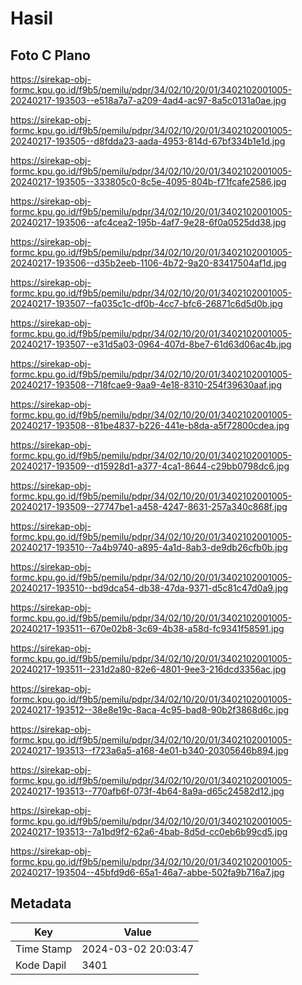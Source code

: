 # Hasil

## Foto C Plano

https://sirekap-obj-formc.kpu.go.id/f9b5/pemilu/pdpr/34/02/10/20/01/3402102001005-20240217-193503--e518a7a7-a209-4ad4-ac97-8a5c0131a0ae.jpg

https://sirekap-obj-formc.kpu.go.id/f9b5/pemilu/pdpr/34/02/10/20/01/3402102001005-20240217-193505--d8fdda23-aada-4953-814d-67bf334b1e1d.jpg

https://sirekap-obj-formc.kpu.go.id/f9b5/pemilu/pdpr/34/02/10/20/01/3402102001005-20240217-193505--333805c0-8c5e-4095-804b-f71fcafe2586.jpg

https://sirekap-obj-formc.kpu.go.id/f9b5/pemilu/pdpr/34/02/10/20/01/3402102001005-20240217-193506--afc4cea2-195b-4af7-9e28-6f0a0525dd38.jpg

https://sirekap-obj-formc.kpu.go.id/f9b5/pemilu/pdpr/34/02/10/20/01/3402102001005-20240217-193506--d35b2eeb-1106-4b72-9a20-83417504af1d.jpg

https://sirekap-obj-formc.kpu.go.id/f9b5/pemilu/pdpr/34/02/10/20/01/3402102001005-20240217-193507--fa035c1c-df0b-4cc7-bfc6-26871c6d5d0b.jpg

https://sirekap-obj-formc.kpu.go.id/f9b5/pemilu/pdpr/34/02/10/20/01/3402102001005-20240217-193507--e31d5a03-0964-407d-8be7-61d63d06ac4b.jpg

https://sirekap-obj-formc.kpu.go.id/f9b5/pemilu/pdpr/34/02/10/20/01/3402102001005-20240217-193508--718fcae9-9aa9-4e18-8310-254f39630aaf.jpg

https://sirekap-obj-formc.kpu.go.id/f9b5/pemilu/pdpr/34/02/10/20/01/3402102001005-20240217-193508--81be4837-b226-441e-b8da-a5f72800cdea.jpg

https://sirekap-obj-formc.kpu.go.id/f9b5/pemilu/pdpr/34/02/10/20/01/3402102001005-20240217-193509--d15928d1-a377-4ca1-8644-c29bb0798dc6.jpg

https://sirekap-obj-formc.kpu.go.id/f9b5/pemilu/pdpr/34/02/10/20/01/3402102001005-20240217-193509--27747be1-a458-4247-8631-257a340c868f.jpg

https://sirekap-obj-formc.kpu.go.id/f9b5/pemilu/pdpr/34/02/10/20/01/3402102001005-20240217-193510--7a4b9740-a895-4a1d-8ab3-de9db26cfb0b.jpg

https://sirekap-obj-formc.kpu.go.id/f9b5/pemilu/pdpr/34/02/10/20/01/3402102001005-20240217-193510--bd9dca54-db38-47da-9371-d5c81c47d0a9.jpg

https://sirekap-obj-formc.kpu.go.id/f9b5/pemilu/pdpr/34/02/10/20/01/3402102001005-20240217-193511--670e02b8-3c69-4b38-a58d-fc9341f58591.jpg

https://sirekap-obj-formc.kpu.go.id/f9b5/pemilu/pdpr/34/02/10/20/01/3402102001005-20240217-193511--231d2a80-82e6-4801-9ee3-216dcd3356ac.jpg

https://sirekap-obj-formc.kpu.go.id/f9b5/pemilu/pdpr/34/02/10/20/01/3402102001005-20240217-193512--38e8e19c-8aca-4c95-bad8-90b2f3868d6c.jpg

https://sirekap-obj-formc.kpu.go.id/f9b5/pemilu/pdpr/34/02/10/20/01/3402102001005-20240217-193513--f723a6a5-a168-4e01-b340-20305646b894.jpg

https://sirekap-obj-formc.kpu.go.id/f9b5/pemilu/pdpr/34/02/10/20/01/3402102001005-20240217-193513--770afb6f-073f-4b64-8a9a-d65c24582d12.jpg

https://sirekap-obj-formc.kpu.go.id/f9b5/pemilu/pdpr/34/02/10/20/01/3402102001005-20240217-193513--7a1bd9f2-62a6-4bab-8d5d-cc0eb6b99cd5.jpg

https://sirekap-obj-formc.kpu.go.id/f9b5/pemilu/pdpr/34/02/10/20/01/3402102001005-20240217-193504--45bfd9d6-65a1-46a7-abbe-502fa9b716a7.jpg


## Metadata

| Key        | Value               |
| ---------- | ------------------- |
| Time Stamp | 2024-03-02 20:03:47 |
| Kode Dapil | 3401                |



